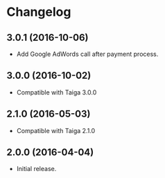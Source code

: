 # Changelog #


## 3.0.1 (2016-10-06)
- Add Google AdWords call after payment process.


## 3.0.0 (2016-10-02)
- Compatible with Taiga 3.0.0


## 2.1.0 (2016-05-03)
- Compatible with Taiga 2.1.0


## 2.0.0 (2016-04-04)
- Initial release.
